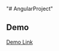 "# AngularProject" 

## Demo

[Demo Link](https://drive.google.com/file/d/1V6r3g_gQxQPi5SSuD0Ab7VbyPDS3qRK_/view?usp=sharing)